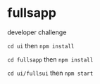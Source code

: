 # fullsapp
developer challenge


```cd ui```
then 
```npm install```



```cd fullsapp```
then 
```npm install```


```cd ui/fullsui```
then 
```npm start```